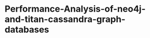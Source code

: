 Performance-Analysis-of-neo4j-and-titan-cassandra-graph-databases
=================================================================
